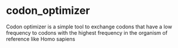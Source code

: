# codon_optimizer
Codon optimizer is a simple tool to exchange codons that have a low frequency to codons with the highest frequency in the organism of reference like Homo sapiens
